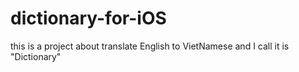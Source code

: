 # dictionary-for-iOS
this is a project about translate English to VietNamese and I call it is "Dictionary"
